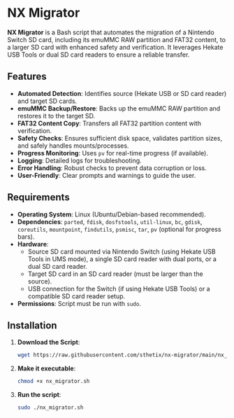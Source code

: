# NX Migrator

**NX Migrator** is a Bash script that automates the migration of a Nintendo Switch SD card, including its emuMMC RAW partition and FAT32 content, to a larger SD card with enhanced safety and verification. It leverages Hekate USB Tools or dual SD card readers to ensure a reliable transfer.

## Features
- **Automated Detection**: Identifies source (Hekate USB or SD card reader) and target SD cards.
- **emuMMC Backup/Restore**: Backs up the emuMMC RAW partition and restores it to the target SD.
- **FAT32 Content Copy**: Transfers all FAT32 partition content with verification.
- **Safety Checks**: Ensures sufficient disk space, validates partition sizes, and safely handles mounts/processes.
- **Progress Monitoring**: Uses `pv` for real-time progress (if available).
- **Logging**: Detailed logs for troubleshooting.
- **Error Handling**: Robust checks to prevent data corruption or loss.
- **User-Friendly**: Clear prompts and warnings to guide the user.

## Requirements
- **Operating System**: Linux (Ubuntu/Debian-based recommended).
- **Dependencies**: `parted`, `fdisk`, `dosfstools`, `util-linux`, `bc`, `gdisk`, `coreutils`, `mountpoint`, `findutils`, `psmisc`, `tar`, `pv` (optional for progress bars).
- **Hardware**:
  - Source SD card mounted via Nintendo Switch (using Hekate USB Tools in UMS mode), a single SD card reader with dual ports, or a dual SD card reader.
  - Target SD card in an SD card reader (must be larger than the source).
  - USB connection for the Switch (if using Hekate USB Tools) or a compatible SD card reader setup.
- **Permissions**: Script must be run with `sudo`.

## Installation
1. **Download the Script**:
   ```bash
   wget https://raw.githubusercontent.com/sthetix/nx-migrator/main/nx_migrator.sh
2. **Make it executable**:
   ```bash
   chmod +x nx_migrator.sh
3. **Run the script**:
   ```bash
   sudo ./nx_migrator.sh
